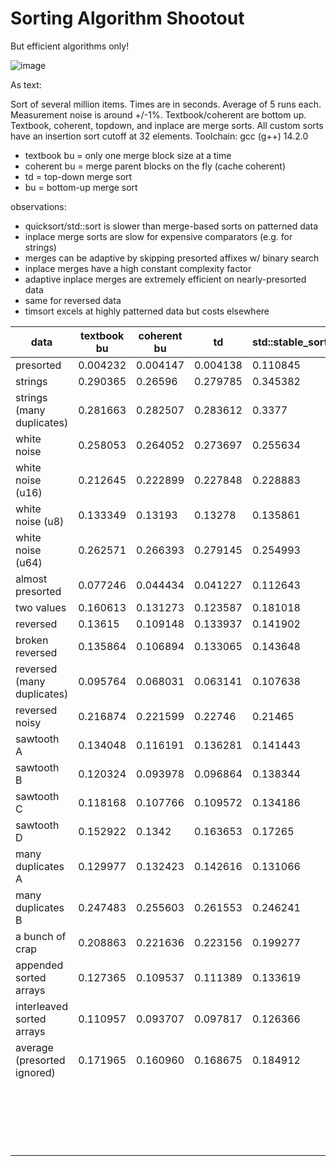 # Sorting Algorithm Shootout

But efficient algorithms only!

![image](https://github.com/user-attachments/assets/e2831367-0c02-47e3-8cc0-10e9628784f9)

As text:

Sort of several million items.
Times are in seconds.
Average of 5 runs each. Measurement noise is around +/-1%.
Textbook/coherent are bottom up.
Textbook, coherent, topdown, and inplace are merge sorts.
All custom sorts have an insertion sort cutoff at 32 elements.
Toolchain: gcc (g++) 14.2.0

- textbook bu = only one merge block size at a time
- coherent bu = merge parent blocks on the fly (cache coherent)
- td = top-down merge sort
- bu = bottom-up merge sort

observations:
- quicksort/std::sort is slower than merge-based sorts on patterned data
- inplace merge sorts are slow for expensive comparators (e.g. for strings)
- merges can be adaptive by skipping presorted affixes w/ binary search
- inplace merges have a high constant complexity factor
- adaptive inplace merges are extremely efficient on nearly-presorted data
- same for reversed data
- timsort excels at highly patterned data but costs elsewhere

| data                        |  textbook bu |  coherent bu |  td      |  std::stable_sort |  std::sort     |  inplace td |  inplace bu |  quicksort |  timsort | average  |
|-----------------------------|--------------|--------------|----------|-------------------|----------------|-------------|-------------|------------|----------|----------|
| presorted                   | 0.004232     | 0.004147     | 0.004138 | 0.110845          | 0.101697       | 0.00399     | 0.004178    | 0.00394    | 0.005682 | 0.026983 |
| strings                     | 0.290365     | 0.26596      | 0.279785 | 0.345382          | 0.268632       | 1.230853    | 1.269105    | 0.259375   | 0.419956 | 0.514379 |
| strings (many duplicates)   | 0.281663     | 0.282507     | 0.283612 | 0.3377            | 0.239405       | 1.130183    | 1.154608    | 0.301361   | 0.419213 | 0.492250 |
| white noise                 | 0.258053     | 0.264052     | 0.273697 | 0.255634          | 0.204307       | 0.409817    | 0.409522    | 0.186906   | 0.300537 | 0.284725 |
| white noise (u16)           | 0.212645     | 0.222899     | 0.227848 | 0.228883          | 0.168553       | 0.355101    | 0.351141    | 0.177723   | 0.270518 | 0.246146 |
| white noise (u8)            | 0.133349     | 0.13193      | 0.13278  | 0.135861          | 0.095899       | 0.216155    | 0.208584    | 0.109454   | 0.175151 | 0.148796 |
| white noise (u64)           | 0.262571     | 0.266393     | 0.279145 | 0.254993          | 0.203694       | 0.424841    | 0.42555     | 0.186183   | 0.327569 | 0.292327 |
| almost presorted            | 0.077246     | 0.044434     | 0.041227 | 0.112643          | 0.067538       | 0.009103    | 0.008883    | 0.076117   | 0.00881  | 0.049556 |
| two values                  | 0.160613     | 0.131273     | 0.123587 | 0.181018          | 0.117374       | 0.115662    | 0.111657    | 0.127614   | 0.16596  | 0.137195 |
| reversed                    | 0.13615      | 0.109148     | 0.133937 | 0.141902          | 0.068197       | 0.09708     | 0.090972    | 0.077007   | 0.004995 | 0.095488 |
| broken reversed             | 0.135864     | 0.106894     | 0.133065 | 0.143648          | 0.616616       | 0.112932    | 0.098089    | 0.078396   | 0.004524 | 0.158892 |
| reversed (many duplicates)  | 0.095764     | 0.068031     | 0.063141 | 0.107638          | 0.081948       | 0.04742     | 0.035309    | 0.085288   | 0.031436 | 0.068442 |
| reversed noisy              | 0.216874     | 0.221599     | 0.22746  | 0.21465           | 0.179412       | 0.343834    | 0.336768    | 0.166963   | 0.255734 | 0.240366 |
| sawtooth A                  | 0.134048     | 0.116191     | 0.136281 | 0.141443          | 0.681638       | 0.170128    | 0.154518    | 0.19873    | 0.11388  | 0.205206 |
| sawtooth B                  | 0.120324     | 0.093978     | 0.096864 | 0.138344          | 0.209613       | 0.303108    | 0.308392    | 0.247999   | 0.057128 | 0.175083 |
| sawtooth C                  | 0.118168     | 0.107766     | 0.109572 | 0.134186          | 0.215604       | 0.335267    | 0.336473    | 0.247344   | 0.081009 | 0.187265 |
| sawtooth D                  | 0.152922     | 0.1342       | 0.163653 | 0.17265           | 0.209484       | 0.349885    | 0.36663     | 0.246424   | 0.084294 | 0.208905 |
| many duplicates A           | 0.129977     | 0.132423     | 0.142616 | 0.131066          | 0.093561       | 0.208673    | 0.203127    | 0.1023     | 0.174206 | 0.146439 |
| many duplicates B           | 0.247483     | 0.255603     | 0.261553 | 0.246241          | 0.192307       | 0.40374     | 0.403339    | 0.188951   | 0.290261 | 0.276609 |
| a bunch of crap             | 0.208863     | 0.221636     | 0.223156 | 0.199277          | 0.258468       | 0.394369    | 0.392741    | 0.251737   | 0.269396 | 0.268849 |
| appended sorted arrays      | 0.127365     | 0.109537     | 0.111389 | 0.133619          | 0.204315       | 0.173555    | 0.178401    | 0.148559   | 0.121412 | 0.145350 |
| interleaved sorted arrays   | 0.110957     | 0.093707     | 0.097817 | 0.126366          | 0.187833       | 0.15524     | 0.163304    | 0.076295   | 0.071017 | 0.120282 |
| average (presorted ignored) | 0.171965     | 0.160960     | 0.168675 | 0.184912          | 0.217352       | 0.332712    | 0.333672    | 0.168606   | 0.173667 |          |
|                             |              |              |          |                   | (avg 0.1719    |             |             |            |          |          |
|                             |              |              |          |                   | without killer |             |             |            |          |          |
|                             |              |              |          |                   | samples)       |             |             |            |          |          |
